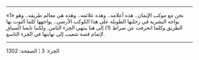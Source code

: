 ------------------------------------------------------------------------

«1» نحن مع موكب الإيمان.. هذه أعلامه.. وهذه علائمه.. وهذه هي معالم
طريقه.. وهو يواجه البشرية في رحلتها الطويلة على هذا الكوكب الأرضي..
يواجهها كلما التوت بها الطريق وكلما انحرفت عن صراط (1) إلى هنا ينتهي
الجزء الثامن. ولكننا تابعنا السياق لإتمام قصة شعيب إلى نهايتها في الجزء
التاسع.

------------------------------------------------------------------------

الجزء: 3 ¦ الصفحة: 1302
